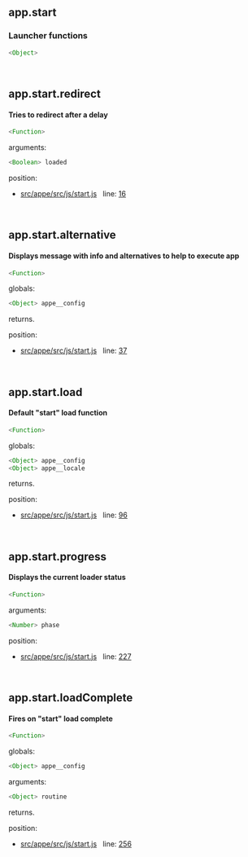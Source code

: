 

## app.start


### Launcher functions


```js
<Object>
```



 


## app.start.redirect


#### Tries to redirect after a delay


```js
<Function>
```

arguments: 
```js
<Boolean> loaded
```

position: 
- [src/appe/src/js/start.js](https://github.com/loltgt/appe/blob/master/src/appe/src/js/start.js)   line: [16](https://github.com/loltgt/appe/blob/master/src/appe/src/js/start.js#L16)


 


## app.start.alternative


#### Displays message with info and alternatives to help to execute app


```js
<Function>
```

globals: 
```js
<Object> appe__config
```

returns.

position: 
- [src/appe/src/js/start.js](https://github.com/loltgt/appe/blob/master/src/appe/src/js/start.js)   line: [37](https://github.com/loltgt/appe/blob/master/src/appe/src/js/start.js#L37)


 


## app.start.load


#### Default "start" load function


```js
<Function>
```

globals: 
```js
<Object> appe__config
<Object> appe__locale
```

returns.

position: 
- [src/appe/src/js/start.js](https://github.com/loltgt/appe/blob/master/src/appe/src/js/start.js)   line: [96](https://github.com/loltgt/appe/blob/master/src/appe/src/js/start.js#L96)


 


## app.start.progress


#### Displays the current loader status


```js
<Function>
```

arguments: 
```js
<Number> phase
```

position: 
- [src/appe/src/js/start.js](https://github.com/loltgt/appe/blob/master/src/appe/src/js/start.js)   line: [227](https://github.com/loltgt/appe/blob/master/src/appe/src/js/start.js#L227)


 


## app.start.loadComplete


#### Fires on "start" load complete


```js
<Function>
```

globals: 
```js
<Object> appe__config
```

arguments: 
```js
<Object> routine
```

returns.

position: 
- [src/appe/src/js/start.js](https://github.com/loltgt/appe/blob/master/src/appe/src/js/start.js)   line: [256](https://github.com/loltgt/appe/blob/master/src/appe/src/js/start.js#L256)


 


